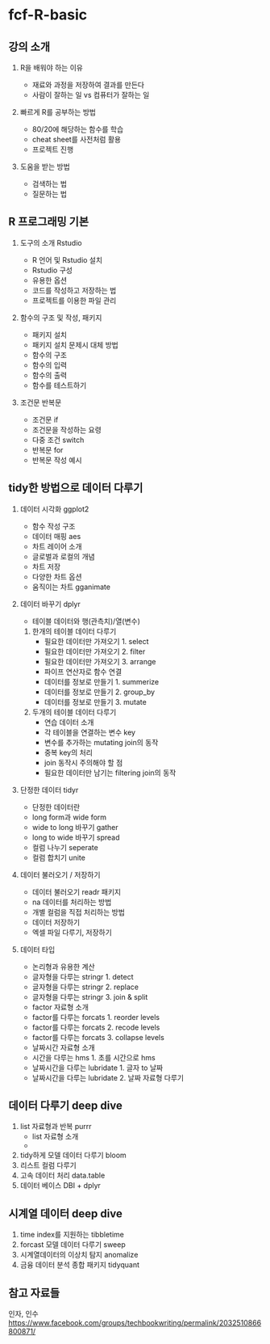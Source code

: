 # fcf-R-basic

## 강의 소개
1. R을 배워야 하는 이유
    - 재료와 과정을 저장하여 결과를 만든다
    - 사람이 잘하는 일 vs 컴퓨터가 잘하는 일

1. 빠르게 R를 공부하는 방법
    - 80/20에 해당하는 함수를 학습
    - cheat sheet를 사전처럼 활용
    - 프로젝트 진행
    
1. 도움을 받는 방법
    - 검색하는 법
    - 질문하는 법

## R 프로그래밍 기본

1. 도구의 소개 Rstudio
    - R 언어 및 Rstudio 설치
    - Rstudio 구성
    - 유용한 옵션
    - 코드를 작성하고 저장하는 법
    - 프로젝트를 이용한 파일 관리
    
1. 함수의 구조 및 작성, 패키지
    - 패키지 설치
    - 패키지 설치 문제시 대체 방법
    - 함수의 구조
    - 함수의 입력
    - 함수의 출력
    - 함수를 테스트하기
    
1. 조건문 반복문
    - 조건문 if
    - 조건문을 작성하는 요령
    - 다중 조건 switch
    - 반복문 for
    - 반복문 작성 예시

## tidy한 방법으로 데이터 다루기
1. 데이터 시각화 ggplot2
    - 함수 작성 구조
    - 데이터 매핑 aes
    - 차트 레이어 소개
    - 글로벌과 로컬의 개념
    - 차트 저장
    - 다양한 차트 옵션
    - 움직이는 차트 gganimate
    
1. 데이터 바꾸기 dplyr
    - 테이블 데이터와 행(관측치)/열(변수)
    1. 한개의 테이블 데이터 다루기
        - 필요한 데이터만 가져오기 1. select
        - 필요한 데이터만 가져오기 2. filter
        - 필요한 데이터만 가져오기 3. arrange
        - 파이프 연산자로 함수 연결
        - 데이터를 정보로 만들기 1. summerize
        - 데이터를 정보로 만들기 2. group_by
        - 데이터를 정보로 만들기 3. mutate
    1. 두개의 테이블 데이터 다루기
        - 연습 데이터 소개
        - 각 테이블을 연결하는 변수 key
        - 변수를 추가하는 mutating join의 동작
        - 중복 key의 처리
        - join 동작시 주의해야 할 점
        - 필요한 데이터만 남기는 filtering join의 동작
    
1. 단정한 데이터 tidyr
    - 단정한 데이터란
    - long form과 wide form
    - wide to long 바꾸기 gather
    - long to wide 바꾸기 spread
    - 컬럼 나누기 seperate
    - 컬럼 합치기 unite
    
1. 데이터 불러오기 / 저장하기
    - 데이터 불러오기 readr 패키지
    - na 데이터를 처리하는 방법
    - 개별 컬럼을 직접 처리하는 방법
    - 데이터 저장하기 
    - 엑셀 파일 다루기, 저장하기
    
1. 데이터 타입
    - 논리형과 유용한 계산
    - 글자형을 다루는 stringr 1. detect
    - 글자형을 다루는 stringr 2. replace
    - 글자형을 다루는 stringr 3. join & split
    - factor 자료형 소개
    - factor를 다루는 forcats 1. reorder levels
    - factor를 다루는 forcats 2. recode levels
    - factor를 다루는 forcats 3. collapse levels
    - 날짜시간 자료형 소개
    - 시간을 다루는 hms 1. 초를 시간으로 hms
    - 날짜시간을 다루는 lubridate 1. 글자 to 날짜
    - 날짜시간을 다루는 lubridate 2. 날짜 자료형 다루기

## 데이터 다루기 deep dive

1. list 자료형과 반복 purrr
    - list 자료형 소개
    - 
1. tidy하게 모델 데이터 다루기 bloom
1. 리스트 컬럼 다루기
1. 고속 데이터 처리 data.table
1. 데이터 베이스 DBI + dplyr
  
## 시계열 데이터 deep dive

1. time index를 지원하는 tibbletime
1. forcast 모델 데이터 다루기 sweep
1. 시계열데이터의 이상치 탐지 anomalize
1. 금융 데이터 분석 종합 패키지 tidyquant

## 참고 자료들

인자, 인수    
<https://www.facebook.com/groups/techbookwriting/permalink/2032510866800871/>
